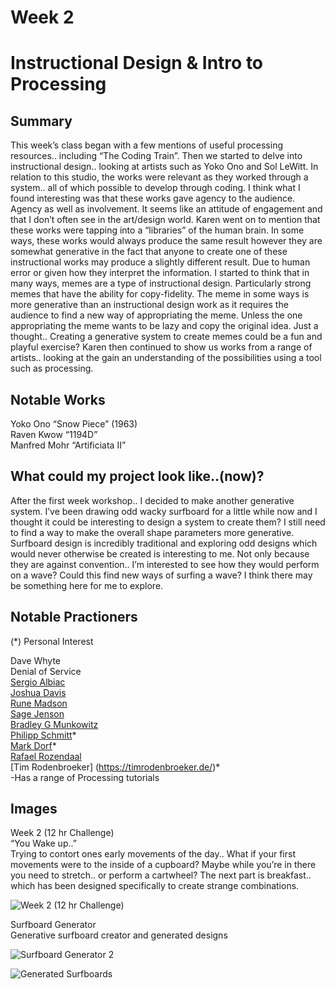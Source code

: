 # Week 2
# Instructional Design & Intro to Processing

## Summary  <br />
This week’s class began with a few mentions of useful processing resources.. including “The Coding Train”. Then we started to delve into instructional design.. looking at artists such as Yoko Ono and Sol LeWitt. In relation to this studio, the works were relevant as they worked through a system.. all of which possible to develop through coding. I think what I found interesting was that these works gave agency to the audience. Agency as well as involvement. It seems like an attitude of engagement and that I don’t often see in the art/design world. Karen went on to mention that these works were tapping into a “libraries” of the human brain. In some ways, these works would always produce the same result however they are somewhat generative in the fact that anyone to create one of these instructional works may produce a slightly different result. Due to human error or given how they interpret the information. I started to think that in many ways, memes are a type of instructional design. Particularly strong memes that have the ability for copy-fidelity. The meme in some ways is more generative than an instructional design work as it requires the audience to find a new way of appropriating the meme. Unless the one appropriating the meme wants to be lazy and copy the original idea. Just a thought.. Creating a generative system to create memes could be a fun and playful exercise? Karen then continued to show us works from a range of artists.. looking at the gain an understanding of the possibilities using a tool such as processing. 

## Notable Works  <br />
Yoko Ono “Snow Piece” (1963)  <br />
Raven Kwow “1194D”  <br />
Manfred Mohr “Artificiata II”  <br />

## What could my project look like..(now)?  <br />
After the first week workshop.. I decided to make another generative system. I’ve been drawing odd wacky surfboard for a little while now and I thought it could be interesting to design a system to create them? I still need to find a way to make the overall shape parameters more generative. Surfboard design is incredibly traditional and exploring odd designs which would never otherwise be created is interesting to me. Not only because they are against convention.. I’m interested to see how they would perform on a wave? Could this find new ways of surfing a wave? I think there may be something here for me to explore.


## Notable Practioners  <br />
(*)  Personal Interest
 
Dave Whyte  <br />
Denial of Service  <br />
[Sergio Albiac](https://www.sergioalbiac.com/index.html)  <br />
[Joshua Davis](https://joshuadavis.com/)  <br />
[Rune Madson](https://runemadsen.com/)  <br />
[Sage Jenson](https://sagejenson.com/)  <br />
[Bradley G Munkowitz](https://gmunk.com/)  <br />
[Philipp Schmitt](https://philippschmitt.com/)*  <br />
[Mark Dorf](http://mdorf.com/)*  <br />
[Rafael Rozendaal](https://www.newrafael.com/)   <br />
[Tim Rodenbroeker] (https://timrodenbroeker.de/)*  <br />
-Has a range of Processing tutorials  <br />



## Images <br />
Week 2 (12 hr Challenge) <br />
“You Wake up..” <br />
Trying to contort ones early movements of the day.. What if your first movements were to the inside of a cupboard? Maybe while you’re in there you need to stretch.. or perform a cartwheel? The next part is breakfast.. which has been designed specifically to create strange combinations. 

![Week 2 (12 hr Challenge)](https://user-images.githubusercontent.com/68723193/89479554-7b4f7700-d7d6-11ea-97ae-53915878e73c.jpeg)

Surfboard Generator  <br />
Generative surfboard creator and generated designs

![Surfboard Generator 2](https://user-images.githubusercontent.com/68723193/89479672-b94c9b00-d7d6-11ea-8ac6-9f75ab4939ae.jpg)

![Generated Surfboards](https://user-images.githubusercontent.com/68723193/89479569-83a7b200-d7d6-11ea-8b39-e161999618a0.jpg)




